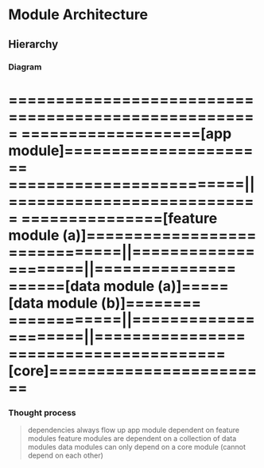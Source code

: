 # Module Architecture

## Hierarchy

### Diagram

=====================================================
===================[app module]======================
=========================||===========================
===============[feature module (a)]==================
============||=====================||===============
======[data module (a)]=====[data module (b)]========
============||=====================||================
=======================[core]========================
=====================================================

### Thought process

> dependencies always flow up
> app module dependent on feature modules
> feature modules are dependent on a collection of data modules
> data modules can only depend on a core module (cannot depend on each other)